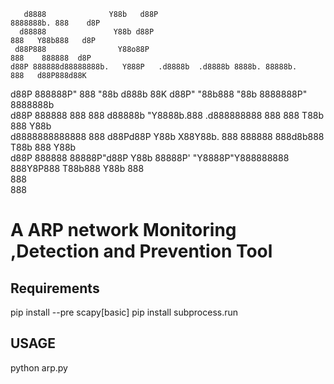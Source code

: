        d8888              Y88b   d88P                                   8888888b. 888    d8P  
      d88888               Y88b d88P                                    888   Y88b888   d8P   
     d88P888                Y88o88P                                     888    888888  d8P    
    d88P 888888d88888888b.   Y888P   .d8888b  .d8888b 8888b. 88888b.    888   d88P888d88K     
   d88P  888888P"  888 "88b  d888b   88K     d88P"       "88b888 "88b   8888888P" 8888888b    
  d88P   888888    888  888 d88888b  "Y8888b.888     .d888888888  888   888 T88b  888  Y88b   
 d8888888888888    888 d88Pd88P Y88b      X88Y88b.   888  888888  888d8b888  T88b 888   Y88b  
d88P     888888    88888P"d88P   Y88b 88888P' "Y8888P"Y888888888  888Y8P888   T88b888    Y88b 
                   888                                                                        
                   888                                                                        
                   888                                                                        

# A ARP network Monitoring ,Detection and Prevention Tool

## Requirements

pip install --pre scapy[basic]
pip install subprocess.run

## USAGE

python arp.py

